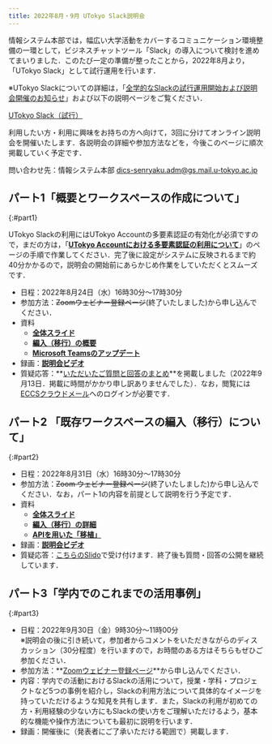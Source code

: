 ```yaml
---
title: 2022年8月・9月 UTokyo Slack説明会
---
```


情報システム本部では，幅広い大学活動をカバーするコミュニケーション環境整備の一環として，ビジネスチャットツール「Slack」の導入について検討を進めてまいりました．このたび一定の準備が整ったことから，2022年8月より，「UTokyo Slack」として試行運用を行います．

※UTokyo Slackについての詳細は，「[全学的なSlackの試行運用開始および説明会開催のお知らせ](/notice/2022/0805-slack)」および以下の説明ページをご覧ください．

<div class="box center"><a href="/slack/">UTokyo Slack（試行）</a></div>

利用したい方・利用に興味をお持ちの方へ向けて，3回に分けてオンライン説明会を開催いたします．各説明会の詳細や参加方法などを，今後このページに順次掲載していく予定です．

問い合わせ先：情報システム本部 <dics-senryaku.adm@gs.mail.u-tokyo.ac.jp>

## パート1「概要とワークスペースの作成について」
{:#part1}

<div class="box">UTokyo Slackの利用にはUTokyo Accountの多要素認証の有効化が必須ですので，まだの方は，「<strong><a href="/utokyo_account/mfa/">UTokyo Accountにおける多要素認証の利用について</a></strong>」のページの手順で作業してください．完了後に設定がシステムに反映されるまで約40分かかるので，説明会の開始前にあらかじめ作業をしていただくとスムーズです．</div>

- 日程：2022年8月24日（水）16時30分～17時30分
- 参加方法：~~Zoomウェビナー登録ページ~~(終了いたしました)から申し込んでください．
- 資料
    - **[全体スライド](part1_main.pdf)**
    - **[編入（移行）の概要](part1_migration.pdf)**
    - **[Microsoft Teamsのアップデート](part1_teams.pdf)**
- 録画：**[説明会ビデオ](https://youtu.be/n1LsNZfGEVw)**
- 質疑応答：**[いただいたご質問と回答のまとめ](https://docs.google.com/spreadsheets/d/1b6w-Y1qQg6qJve9_cPzBLG_B1geZmM2geZWlOzpJMkU/edit?usp=sharing)**を掲載しました（2022年9月13日．掲載に時間がかかり申し訳ありませんでした）．なお，閲覧には[ECCSクラウドメール](/eccs_cloud_email)へのログインが必要です．

## パート2 「既存ワークスペースの編入（移行）について」
{:#part2}

- 日程：2022年8月31日（水）16時30分～17時30分
- 参加方法：~~Zoom ウェビナー登録ページ~~(終了いたしました)から申し込んでください．なお，パート1の内容を前提として説明を行う予定です．
- 資料
    - **[全体スライド](part2_main.pdf)**
    - **[編入（移行）の詳細](part2_migration.pdf)**
    - **[APIを用いた「移植」](part2_api.pdf)**
- 録画：**[説明会ビデオ](https://youtu.be/oBBtf5Sy5Ho)**
- 質疑応答：[こちらのSlido](https://app.sli.do/event/psFfzkzp8TbfbJCcg8jkK9)で受け付けます．終了後も質問・回答の公開を継続しています．

## パート3「学内でのこれまでの活用事例」  
{:#part3}

- 日程：2022年9月30日（金）9時30分～11時00分 <br> ※説明会の後に引き続いて，参加者からコメントをいただきながらのディスカッション（30分程度）を行いますので，お時間のある方はそちらもぜひご参加ください．
- 参加方法：**[Zoomウェビナー登録ページ](https://u-tokyo-ac-jp.zoom.us/webinar/register/WN_ZMGagvoDTNSS8dRKLUCIbg)**から申し込んでください．
- 内容：学内での活動におけるSlackの活用について，授業・学科・プロジェクトなど5つの事例を紹介し，Slackの利用方法について具体的なイメージを持っていただけるような知見を共有します．また，Slackの利用が初めての方・利用経験の少ない方にもSlackの使い方をご理解いただけるよう，基本的な機能や操作方法についても最初に説明を行います．
- 録画：開催後に（発表者にご了承いただける範囲で）掲載します．
